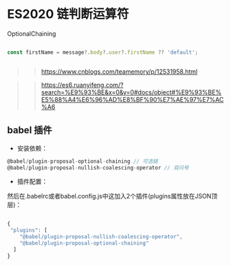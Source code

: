 # ES2020 链判断运算符

OptionalChaining


```js

const firstName = message?.body?.user?.firstName ?? 'default';



```

>> https://www.cnblogs.com/teamemory/p/12531958.html

>> https://es6.ruanyifeng.com/?search=%E9%93%BE&x=0&y=0#docs/object#%E9%93%BE%E5%88%A4%E6%96%AD%E8%BF%90%E7%AE%97%E7%AC%A6


## babel 插件

- 安装依赖：

```js
@babel/plugin-proposal-optional-chaining // 可选链
@babel/plugin-proposal-nullish-coalescing-operator // 双问号
```

- 插件配置：

然后在.babelrc或者babel.config.js中这加入2个插件(plugins属性放在JSON顶层)：

```js

{
 "plugins": [
    "@babel/plugin-proposal-nullish-coalescing-operator",
    "@babel/plugin-proposal-optional-chaining"
  ]
}

```
